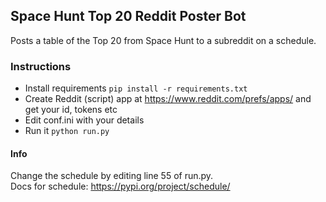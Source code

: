 ## Space Hunt Top 20 Reddit Poster Bot

Posts a table of the Top 20 from Space Hunt to a subreddit on a schedule.

### Instructions

- Install requirements ```pip install -r requirements.txt```
- Create Reddit (script) app at https://www.reddit.com/prefs/apps/ and get your id, tokens etc
- Edit conf.ini with your details
- Run it ```python run.py```

#### Info

Change the schedule by editing line 55 of run.py.  
Docs for schedule: https://pypi.org/project/schedule/
